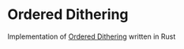 # Ordered Dithering

Implementation of [Ordered Dithering](https://en.wikipedia.org/wiki/Ordered_dithering) written in Rust
